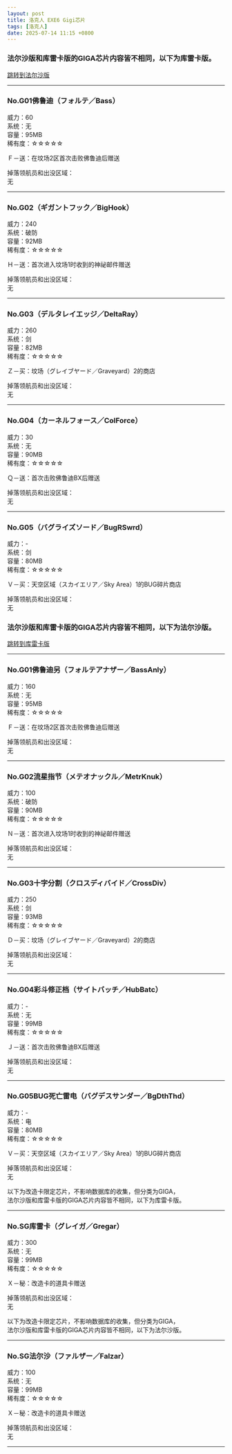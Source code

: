 ```yaml
---
layout: post
title: 洛克人 EXE6 Gigi芯片
tags: [洛克人]
date: 2025-07-14 11:15 +0800
---
```


<h3 id="gregar">法尔沙版和库雷卡版的GIGA芯片内容皆不相同，以下为库雷卡版。</h3>
<a href="#falzar">跳转到法尔沙版</a>
<hr>
<h3 id="nom01">No.G01佛鲁迪（フォルテ／Bass）</h3>
<p>威力：60<br>
  系统：无<br>
  容量：95MB<br>
  稀有度：☆☆☆☆☆</p>
<p>Ｆ－送：在坟场2区首次击败佛鲁迪后赠送</p>
<p>掉落领航员和出没区域：<br>
  无</p>
<hr>
<h3 id="nom02">No.G02（ギガントフック／BigHook）</h3>
<p>威力：240<br>
  系统：破防<br>
  容量：92MB<br>
  稀有度：☆☆☆☆☆</p>
<p>Ｈ－送：首次进入坟场1时收到的神祕邮件赠送</p>
<p>掉落领航员和出没区域：<br>
  无</p>
<hr>
<h3 id="nom03">No.G03（デルタレイエッジ／DeltaRay）</h3>
<p>威力：260<br>
  系统：剑<br>
  容量：82MB<br>
  稀有度：☆☆☆☆☆</p>
<p>Ｚ－买：坟场（グレイブヤード／Graveyard）2的商店</p>
<p>掉落领航员和出没区域：<br>
  无</p>
<hr>
<h3 id="nom04">No.G04（カーネルフォース／ColForce）</h3>
<p>威力：30<br>
  系统：无<br>
  容量：90MB<br>
  稀有度：☆☆☆☆☆</p>
<p>Ｑ－送：首次击败佛鲁迪BX后赠送</p>
<p>掉落领航员和出没区域：<br>
  无</p>
<hr>
<h3 id="nom05">No.G05（バグライズソード／BugRSwrd）</h3>
<p>威力：-<br>
  系统：剑<br>
  容量：80MB<br>
  稀有度：☆☆☆☆☆</p>
<p>Ｖ－买：天空区域（スカイエリア／Sky Area）1的BUG碎片商店</p>
<p>掉落领航员和出没区域：<br>
  无</p>
  
<h3 id="falzar">法尔沙版和库雷卡版的GIGA芯片内容皆不相同，以下为法尔沙版。</h3>
<a href="#gregar">跳转到库雷卡版</a>
<hr>
<h3 id="nom01f">No.G01佛鲁迪另（フォルテアナザー／BassAnly）</h3>
<p>威力：160<br>
  系统：无<br>
  容量：95MB<br>
  稀有度：☆☆☆☆☆</p>
<p>Ｆ－送：在坟场2区首次击败佛鲁迪后赠送</p>
<p>掉落领航员和出没区域：<br>
  无</p>
<hr>
<h3 id="nom02f">No.G02流星指节（メテオナックル／MetrKnuk）</h3>
<p>威力：100<br>
  系统：破防<br>
  容量：90MB<br>
  稀有度：☆☆☆☆☆</p>
<p>Ｎ－送：首次进入坟场1时收到的神祕邮件赠送</p>
<p>掉落领航员和出没区域：<br>
  无</p>
<hr>
<h3 id="nom03f">No.G03十字分割（クロスディバイド／CrossDiv）</h3>
<p>威力：250<br>
  系统：剑<br>
  容量：93MB<br>
  稀有度：☆☆☆☆☆</p>
<p>Ｄ－买：坟场（グレイブヤード／Graveyard）2的商店</p>
<p>掉落领航员和出没区域：<br>
  无</p>
<hr>
<h3 id="nom04f">No.G04彩斗修正档（サイトバッチ／HubBatc）</h3>
<p>威力：-<br>
  系统：无<br>
  容量：99MB<br>
  稀有度：☆☆☆☆☆</p>
<p>Ｊ－送：首次击败佛鲁迪BX后赠送</p>
<p>掉落领航员和出没区域：<br>
  无</p>
<hr>
<h3 id="nom05f">No.G05BUG死亡雷电（バグデスサンダー／BgDthThd）</h3>
<p>威力：-<br>
  系统：电<br>
  容量：80MB<br>
  稀有度：☆☆☆☆☆</p>
<p>Ｖ－买：天空区域（スカイエリア／Sky Area）1的BUG碎片商店</p>
<p>掉落领航员和出没区域：<br>
  无</p>
<p>以下为改造卡限定芯片，不影响数据库的收集，但分类为GIGA，<br>
  法尔沙版和库雷卡版的GIGA芯片内容皆不相同，以下为库雷卡版。</p>
<hr>
<h3 id="nosgg">No.SG库雷卡（グレイガ／Gregar）</h3>
<p>威力：300<br>
  系统：无<br>
  容量：99MB<br>
  稀有度：☆☆☆☆☆</p>
<p>Ｘ－秘：改造卡的道具卡赠送</p>
<p>掉落领航员和出没区域：<br>
  无</p>
<p>以下为改造卡限定芯片，不影响数据库的收集，但分类为GIGA，<br>
  法尔沙版和库雷卡版的GIGA芯片内容皆不相同，以下为法尔沙版。</p>
<hr>
<h3 id="nosgf">No.SG法尔沙（ファルザー／Falzar）</h3>
<p>威力：100<br>
  系统：无<br>
  容量：99MB<br>
  稀有度：☆☆☆☆☆</p>
<p>Ｘ－秘：改造卡的道具卡赠送</p>
<p>掉落领航员和出没区域：<br>
  无</p>
<hr>
